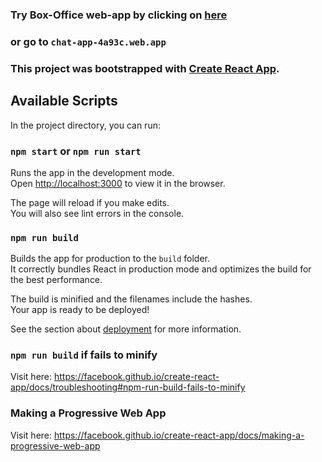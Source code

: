 ### Try Box-Office web-app by clicking on [here](chat-app-4a93c.web.app)

### or go to `chat-app-4a93c.web.app`

### This project was bootstrapped with [Create React App](https://github.com/facebook/create-react-app).

## Available Scripts

In the project directory, you can run:

### `npm start` or `npm run start`

Runs the app in the development mode.<br />
Open [http://localhost:3000](http://localhost:3000) to view it in the browser.

The page will reload if you make edits.<br />
You will also see lint errors in the console.

### `npm run build`

Builds the app for production to the `build` folder.<br />
It correctly bundles React in production mode and optimizes the build for the best performance.

The build is minified and the filenames include the hashes.<br />
Your app is ready to be deployed!

See the section about [deployment](https://facebook.github.io/create-react-app/docs/deployment) for more information.

### `npm run build` if fails to minify

Visit here: https://facebook.github.io/create-react-app/docs/troubleshooting#npm-run-build-fails-to-minify

### Making a Progressive Web App

Visit here: https://facebook.github.io/create-react-app/docs/making-a-progressive-web-app
